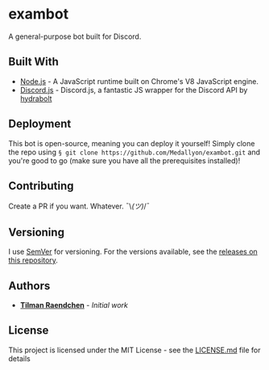 # exambot

A general-purpose bot built for Discord.

## Built With

* [Node.js](https://nodejs.org/en/) - A JavaScript runtime built on Chrome's V8 JavaScript engine.
* [Discord.js](https://github.com/hydrabolt/discord.js/) - Discord.js, a fantastic JS wrapper for the Discord API by [hydrabolt](https://github.com/hydrabolt/)

## Deployment

This bot is open-source, meaning you can deploy it yourself! Simply clone the repo using `§ git clone https://github.com/Medallyon/exambot.git` and you're good to go (make sure you have all the prerequisites installed)!

## Contributing

Create a PR if you want. Whatever. ¯\\_(ツ)_/¯

## Versioning

I use [SemVer](http://semver.org/) for versioning. For the versions available, see the [releases on this repository](https://github.com/Medallyon/exambot/tags).

## Authors

* [**Tilman Raendchen**](https://github.com/Medallyon) - *Initial work*

## License

This project is licensed under the MIT License - see the [LICENSE.md](LICENSE.md) file for details
